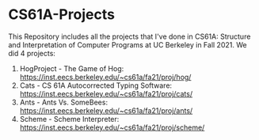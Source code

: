 # CS61A-Projects

This Repository includes all the projects that I've done in CS61A: Structure and Interpretation of Computer Programs at UC Berkeley in Fall 2021. We did 4 projects: 
1. HogProject - The Game of Hog: https://inst.eecs.berkeley.edu/~cs61a/fa21/proj/hog/
2. Cats - CS 61A Autocorrected Typing Software: https://inst.eecs.berkeley.edu/~cs61a/fa21/proj/cats/
3. Ants - Ants Vs. SomeBees: https://inst.eecs.berkeley.edu/~cs61a/fa21/proj/ants/
4. Scheme - Scheme Interpreter: https://inst.eecs.berkeley.edu/~cs61a/fa21/proj/scheme/ 
